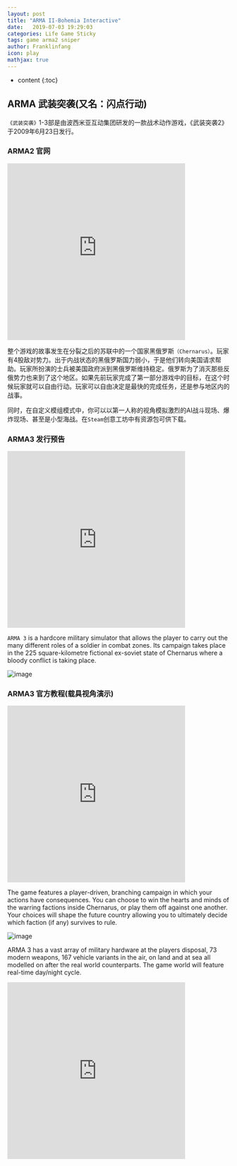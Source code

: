 ```yaml
---
layout: post
title: "ARMA II-Bohemia Interactive"
date:   2019-07-03 19:29:03
categories: Life Game Sticky
tags: game arma2 sniper
author: Franklinfang
icon: play
mathjax: true
---
```


* content
{:toc}

## ARMA 武装突袭(又名：闪点行动)

`《武装突袭》`1-3部是由波西米亚互动集团研发的一款战术动作游戏，《武装突袭2》于2009年6月23日发行。

### ARMA2 官网

<iframe src="http://www.arma2.com/" style="border: 0;height:400px;width: 80%;overflow: hidden;" frameBorder="0"></iframe>


整个游戏的故事发生在分裂之后的苏联中的一个国家黑俄罗斯`（Chernarus）`。玩家有4股敌对势力。出于内战状态的黑俄罗斯国力弱小，于是他们转向美国请求帮助。玩家所扮演的士兵被美国政府派到黑俄罗斯维持稳定。俄罗斯为了消灭那些反俄势力也来到了这个地区。如果先前玩家完成了第一部分游戏中的目标，在这个时候玩家就可以自由行动。玩家可以自由决定是最快的完成任务，还是参与地区内的战事。


同时，在自定义模组模式中，你可以以第一人称的视角模拟激烈的AI战斗现场、爆炸现场、甚至是小型海战。在`Steam`创意工坊中有资源包可供下载。

### ARMA3 发行预告

<iframe frameborder="0" height="400px" width="80%" src="https://v.qq.com/txp/iframe/player.html?vid=o0805l87byx" allowFullScreen="true"></iframe>


`ARMA 3` is a hardcore military simulator that allows the player to carry out the many different roles of a soldier in combat zones. Its campaign takes place in the 225 square-kilometre fictional ex-soviet state of Chernarus where a bloody conflict is taking place.

![image](https://user-images.githubusercontent.com/29160332/60622900-f4321180-9e13-11e9-8e29-288ca6ca5833.png)

### ARMA3 官方教程(载具视角演示)

<iframe frameborder="0" height="400px" width="80%" src="https://v.qq.com/txp/iframe/player.html?vid=f0180vj7xwc" allowFullScreen="true"></iframe>

The game features a player-driven, branching campaign in which your actions have consequences. You can choose to win the hearts and minds of the warring factions inside Chernarus, or play them off against one another. Your choices will shape the future country allowing you to ultimately decide which faction (if any) survives to rule.

![image](https://user-images.githubusercontent.com/29160332/60622962-1b88de80-9e14-11e9-840d-ec1ead799517.png)


ARMA 3 has a vast array of military hardware at the players disposal, 73 modern weapons, 167 vehicle variants in the air, on land and at sea all modelled on after the real world counterparts. The game world will feature real-time day/night cycle.

<iframe frameborder="0" height="400px" width="80%" src="https://v.qq.com/txp/iframe/player.html?vid=u0153iw3ny5" allowFullScreen="true"></iframe>
